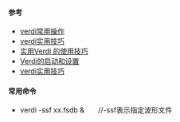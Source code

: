 #### 参考
- [verdi常用操作](https://github.com/bulaqi/IC-DV.github.io/wiki/%5B%E5%B7%A5%E5%85%B7%5D-Verdi%E5%B8%B8%E7%94%A8%E6%93%8D%E4%BD%9C)
- [verdi实用技巧](https://cloud.tencent.com/developer/beta/article/1897270)
- [实用Verdi 的使用技巧](https://code84.com/819640.html)
- [Verdi的启动和设置](https://blog.csdn.net/zhajio/article/details/109450318)
- [verdi实用技巧](https://zhuanlan.zhihu.com/p/427579054)
#### 常用命令
- verdi -ssf xx.fsdb &　　//-ssf表示指定波形文件
###
